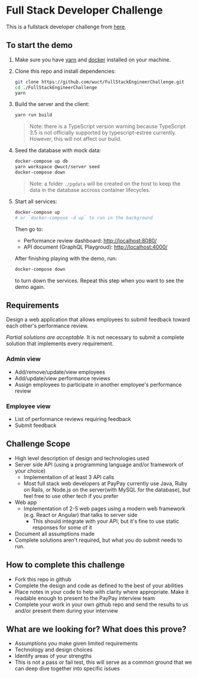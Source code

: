 # Full Stack Developer Challenge
This is a fullstack developer challenge from [here](https://github.com/Pay-Baymax/FullStackEngineerChallenge).

## To start the demo

1. Make sure you have [yarn](https://yarnpkg.com/lang/en/docs/install/) and [docker](https://docs.docker.com/install/) installed on your machine.
2. Clone this repo and install dependencies:
  
      ```sh
      git clone https://github.com/wuct/FullStackEngineerChallenge.git
      cd ./FullStackEngineerChallenge
      yarn 
      ```

3. Build the server and the client:

      ```sh
      yarn run build
      ```

    > Note: there is a TypeScript version warning because TypeScript 3.5 is not officially supported by typescript-estree currently. However, this will not affect our build.

4. Seed the database with mock data:

      ```sh
      docker-compose up db
      yarn workspace @wuct/server seed
      docker-compose down 
      ```

    > Note: a folder `./pgdata` will be created on the host to keep the data in the database accross container lifecycles.

5. Start all services:

      ```sh
      docker-compose up 
      # or `docker-compose -d up` to run in the background
      ```

    Then go to:

    - Performance review dashboard: [http://localhost:8080/]() 
    - API document (GraphQL Playgroud): [http://localhost:4000/]() 

    After finishing playing with the demo, run:

    ```sh
    docker-compose down 
    ```

    to turn down the services. Repeat this step when you want to see the demo again.

## Requirements
Design a web application that allows employees to submit feedback toward each other's performance review.

*Partial solutions are acceptable.*  It is not necessary to submit a complete solution that implements every requirement.

### Admin view
* Add/remove/update/view employees
* Add/update/view performance reviews
* Assign employees to participate in another employee's performance review

### Employee view
* List of performance reviews requiring feedback
* Submit feedback

## Challenge Scope
* High level description of design and technologies used
* Server side API (using a programming language and/or framework of your choice)
  * Implementation of at least 3 API calls
  * Most full stack web developers at PayPay currently use Java, Ruby on Rails, or Node.js on the server(with MySQL for the database), but feel free to use other tech if you prefer
* Web app
  * Implementation of 2-5 web pages using a modern web framework (e.g. React or Angular) that talks to server side
    * This should integrate with your API, but it's fine to use static responses for some of it 
* Document all assumptions made
* Complete solutions aren't required, but what you do submit needs to run.

## How to complete this challenge
* Fork this repo in github
* Complete the design and code as defined to the best of your abilities
* Place notes in your code to help with clarity where appropriate. Make it readable enough to present to the PayPay interview team
* Complete your work in your own github repo and send the results to us and/or present them during your interview

## What are we looking for? What does this prove?
* Assumptions you make given limited requirements
* Technology and design choices
* Identify areas of your strengths
* This is not a pass or fail test, this will serve as a common ground that we can deep dive together into specific issues

